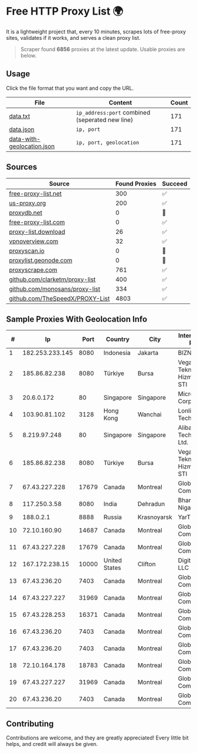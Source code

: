 
# Free HTTP Proxy List 🌍

It is a lightweight project that, every 10 minutes, scrapes lots of free-proxy sites, validates if it works, and serves a clean proxy list.


> Scraper found **6856** proxies at the latest update. Usable proxies are below.

## Usage

Click the file format that you want and copy the URL.


|File|Content|Count|
|----|-------|-----|
|[data.txt](https://raw.githubusercontent.com/themiralay/Proxy-List-World/master/data.txt)|`ip_address:port` combined (seperated new line)|171|
|[data.json](https://raw.githubusercontent.com/themiralay/Proxy-List-World/master/data.json)|`ip, port`|171|
|[data-with-geolocation.json](https://raw.githubusercontent.com/themiralay/Proxy-List-World/master/data-with-geolocation.json)|`ip, port, geolocation`|171|

## Sources

|Source|Found Proxies|Succeed|
|------|-------------|-------|
|[free-proxy-list.net](https://free-proxy-list.net)|300|✅|
|[us-proxy.org](https://www.us-proxy.org)|200|✅|
|[proxydb.net](http://proxydb.net)|0|🚫|
|[free-proxy-list.com](https://free-proxy-list.com/?page=&port=&type%5B%5D=http&type%5B%5D=https&up_time=0&search=Search)|0|✅|
|[proxy-list.download](https://www.proxy-list.download/HTTP)|26|✅|
|[vpnoverview.com](https://vpnoverview.com/privacy/anonymous-browsing/free-proxy-servers)|32|✅|
|[proxyscan.io](https://www.proxyscan.io)|0|🚫|
|[proxylist.geonode.com](https://proxylist.geonode.com/api/proxy-list?limit=300&page=1&sort_by=lastChecked&sort_type=desc&protocols=http,https)|0|🚫|
|[proxyscrape.com](https://api.proxyscrape.com/v2/?request=displayproxies&protocol=http&timeout=10000&country=all&ssl=all&anonymity=all)|761|✅|
|[github.com/clarketm/proxy-list](https://raw.githubusercontent.com/clarketm/proxy-list/master/proxy-list-raw.txt)|400|✅|
|[github.com/monosans/proxy-list](https://raw.githubusercontent.com/monosans/proxy-list/main/proxies/http.txt)|334|✅|
|[github.com/TheSpeedX/PROXY-List](https://raw.githubusercontent.com/TheSpeedX/PROXY-List/master/http.txt)|4803|✅|


## Sample Proxies With Geolocation Info

|#|Ip|Port|Country|City|Internet Service Provider|
|-|--|----|-------|----|-------------------------|
|1|182.253.233.145|8080|Indonesia|Jakarta|BIZNET|
|2|185.86.82.238|8080|Türkiye|Bursa|Veganet Teknolojileri ve Hizmetleri LTD STI|
|3|20.6.0.172|80|Singapore|Singapore|Microsoft Corporation|
|4|103.90.81.102|3128|Hong Kong|Wanchai|Lonlife Technology Co.|
|5|8.219.97.248|80|Singapore|Singapore|Alibaba (US) Technology Co., Ltd.|
|6|185.86.82.238|8080|Türkiye|Bursa|Veganet Teknolojileri ve Hizmetleri LTD STI|
|7|67.43.227.228|17679|Canada|Montreal|GloboTech Communications|
|8|117.250.3.58|8080|India|Dehradun|Bharat Sanchar Nigam Ltd|
|9|188.0.2.1|8888|Russia|Krasnoyarsk|YarTV Ltd.|
|10|72.10.160.90|14687|Canada|Montreal|GloboTech Communications|
|11|67.43.227.228|17679|Canada|Montreal|GloboTech Communications|
|12|167.172.238.15|10000|United States|Clifton|DigitalOcean, LLC|
|13|67.43.236.20|7403|Canada|Montreal|GloboTech Communications|
|14|67.43.227.227|31969|Canada|Montreal|GloboTech Communications|
|15|67.43.228.253|16371|Canada|Montreal|GloboTech Communications|
|16|67.43.236.20|7403|Canada|Montreal|GloboTech Communications|
|17|67.43.236.20|7403|Canada|Montreal|GloboTech Communications|
|18|72.10.164.178|18783|Canada|Montreal|GloboTech Communications|
|19|67.43.227.227|31969|Canada|Montreal|GloboTech Communications|
|20|67.43.236.20|7403|Canada|Montreal|GloboTech Communications|



## Contributing

Contributions are welcome, and they are greatly appreciated! Every
little bit helps, and credit will always be given.

